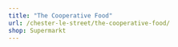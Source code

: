 ```yaml
---
title: "The Cooperative Food"
url: /chester-le-street/the-cooperative-food/
shop: Supermarkt
---
```

